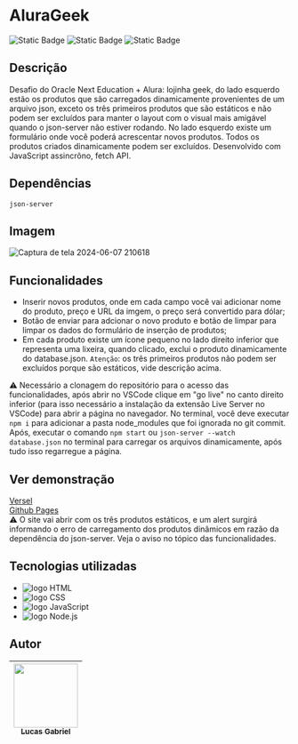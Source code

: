 # AluraGeek
![Static Badge](https://img.shields.io/badge/license-MIT-orange) ![Static Badge](https://img.shields.io/badge/dependency-json_server-orange) ![Static Badge](https://img.shields.io/badge/realese_date-May-orange)

## Descrição
Desafio do Oracle Next Education + Alura: lojinha geek, do lado esquerdo estão os produtos que são carregados dinamicamente provenientes de um arquivo json, exceto os três primeiros produtos que são estáticos e não podem ser excluídos para manter o layout com o visual mais amigável quando o json-server não estiver rodando. No lado esquerdo existe um formulário onde você poderá acrescentar novos produtos. Todos os produtos criados dinamicamente podem ser excluídos. Desenvolvido com JavaScript assincrôno, fetch API.
## Dependências 
`json-server`
## Imagem
![Captura de tela 2024-06-07 210618](https://github.com/LucasProg23/Alura-Geek/assets/133707929/4f7e5a05-c758-4997-94af-4a9ced8f15a6)

## Funcionalidades
* Inserir novos produtos, onde em cada campo você vai adicionar nome do produto, preço e URL da imgem, o preço será convertido para dólar;
* Botão de enviar para adcionar o novo produto e botão de limpar para limpar os dados do formulário de inserção de produtos;
* Em cada produto existe um ícone pequeno no lado direito inferior que representa uma lixeira, quando clicado, exclui o produto dinamicamente do database.json. `Atenção`: os três primeiros produtos não podem ser excluídos porque são estáticos, vide descrição acima.
  
⚠️ Necessário a clonagem do repositório para o acesso das funcionalidades, após abrir no VSCode clique em "go live" no canto direito inferior (para isso necessário a instalação da extensão Live Server no VSCode) para abrir a página no navegador. No terminal, você deve executar `npm i` para adicionar a pasta node_modules que foi ignorada no git commit. Após, executar o comando `npm start` ou `json-server --watch database.json` no terminal para carregar os arquivos dinamicamente, após tudo isso regarregue a página.
## Ver demonstração
[Versel](https://challenge-one-alurageek.vercel.app/)<br>
[Github Pages](https://jefersonssant.github.io/challenge-one-alurageek/)<br>
⚠️ O site vai abrir com os três produtos estáticos, e um alert surgirá informando o erro de carregamento dos produtos dinâmicos em razão da dependência do json-server. Veja o aviso no tópico das funcionalidades.
## Tecnologias utilizadas
* <img src="https://img.shields.io/badge/HTML5-E34F26?style=for-the-badge&logo=html5&logoColor=white" alt="logo HTML">
* <img src="https://img.shields.io/badge/CSS3-1572B6?style=for-the-badge&logo=css3&logoColor=white" alt="logo CSS">
* <img src="https://img.shields.io/badge/JavaScript-323330?style=for-the-badge&logo=javascript&logoColor=F7DF1E" alt="logo JavaScript">
* <img src="https://img.shields.io/badge/Node.js-43853D?style=for-the-badge&logo=node.js&logoColor=white" alt="logo Node.js">
## Autor
| [<img loading="lazy" src="https://avatars.githubusercontent.com/u/133707929?v=4" width=115><br><sub text-decoration="none">Lucas Gabriel</sub>](https://github.com/LucasProg23) |
| :---: |
